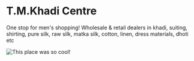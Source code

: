 # T.M.Khadi Centre

One stop for men's shopping! Wholesale & retail dealers in khadi, suiting, shirting, pure silk, raw silk, matka silk, cotton, linen, dress materials, dhoti etc

![This place was so cool!](/assets/images/gandhi-on-charkha.jpg)
